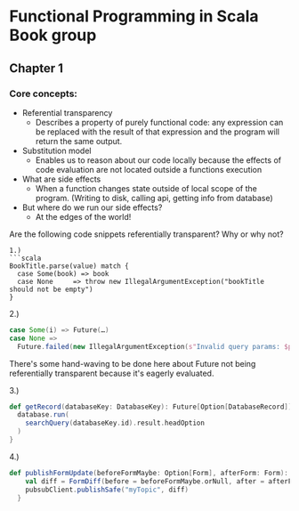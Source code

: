 # Functional Programming in Scala Book group

## Chapter 1 

### Core concepts: 

* Referential transparency 
    - Describes a property of purely functional code: any expression can be replaced with the result of that expression and the program will return the same output.
* Substitution model 
    - Enables us to reason about our code locally because the effects of code evaluation are not located outside a functions execution
* What are side effects
    - When a function changes state outside of local scope of the program. (Writing to disk, calling api, getting info from database) 
* But where do we run our side effects? 
    - At the edges of the world! 

Are the following code snippets referentially transparent? Why or why not? 

```
1.) 
```scala
BookTitle.parse(value) match {
  case Some(book) => book
  case None     => throw new IllegalArgumentException("bookTitle should not be empty")
}
```

2.) 
```scala
case Some(i) => Future(…) 
case None =>
  Future.failed(new IllegalArgumentException(s"Invalid query params: $params"))
```
There's some hand-waving to be done here about Future not being referentially transparent because it's eagerly evaluated.  

3.) 
```scala
def getRecord(databaseKey: DatabaseKey): Future[Option[DatabaseRecord]] = {
  database.run(
    searchQuery(databaseKey.id).result.headOption
  )
}
```
4.) 
```scala
def publishFormUpdate(beforeFormMaybe: Option[Form], afterForm: Form): Try[PublishResponse] = {
    val diff = FormDiff(before = beforeFormMaybe.orNull, after = afterForm)
    pubsubClient.publishSafe("myTopic", diff)
  }
```
